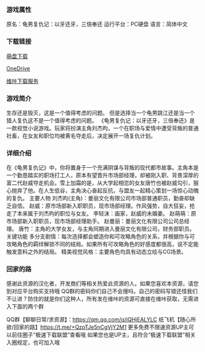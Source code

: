 ### 游戏属性
原名：龟男复仇记：以牙还牙，三倍奉还
运行平台：PC硬盘
语言：简体中文
### 下载链接
[萌盘下载](https://pan.moe/s/5pG7hG)

[OneDrive](https://wgtp6-my.sharepoint.com/:u:/g/personal/lingvt_wgtp6_onmicrosoft_com/EZGCte6O5qRKqxdEbPXOhhcBsaH8kOzIwRyFUA2X2W13Qw?e=icOuCo)

[维咔下载服务](https://vikingfile.com/f/PECnG2pOKN)

### 游戏简介
生存还是毁灭，这是一个值得考虑的问题。
但是选择当一个龟男跳江还是当一个猎人复仇这不是一个值得考虑的问题。
《龟男复仇记：以牙还牙，三倍奉还》是一款视觉小说游戏。玩家将扮演主角刘杰昀，一个在职场与爱情中遭受背叛的普通社畜，在女友和职位均被黄毛夺走后，决定展开一场复仇计划。

### 详细介绍
在《龟男复仇记》中，你将置身于一个充满阴谋与背叛的现代都市故事。主角本是一个勤恳踏实的职场打工人，原本有望晋升市场部经理，却被刚入职、背景深厚的富二代赵威夺走机会。雪上加霜的是，从大学起相恋的女友唐竹也被赵威勾引，狠心抛弃了他。在人生低谷，主角决心奋起反抗，与盟友一起精心策划一场惊心动魄的复仇。
主要人物
刘杰昀(主角)：曼丽文化有限公司市场部普通职员，勤奋却缺乏自信。
赵威：原市场部新入职职员，现市场部经理。作风强势，自大狂妄，抢走了本来属于刘杰昀的职位与女友。
李轻沫：画家，赵威的未婚妻。
赵萌萌：原市场部新入职职员，现市场部经理助手。
赵曼丽：曼丽文化有限公司公司总经理。
唐竹：主角的大学女友，与主角同期进入曼丽文化有限公司，财务部职员。
关键功能
多分支剧情：每次选择都会塑造你和可攻略角色的关系，并根据你与可攻略角色的羁绊解锁不同的结局。如果所有可攻略角色的好感度都很高，说不定能触发意料之外的结局。
精美视觉风格：主要角色均具有动态立绘与CG场景。
### 回家的路
感谢此资源的汉化者，开发商们等相关热爱此资源的人。如果您喜欢本资源，请您到对应平台购买支持哦
QQ群的密码你们自己不会搜吗，自己的密码写错还怪我们不让进？防住的就是你们这种人，所有发在维咔的资源可直接在维咔获取，无需进入下面的两个群

QQ群【聊聊日常/求资源】：https://qm.qq.com/q/iQHjEALYLC
纸飞机【随心所欲/回家的路】https://t.me/+QzpTJe5nCgVjY2M1
更多免费不限速资源UP主可以前往圈子“极速下载联盟”查看哦
如果您也是UP主，且符合“极速下载联盟”相关入圈规定，也可加入哦